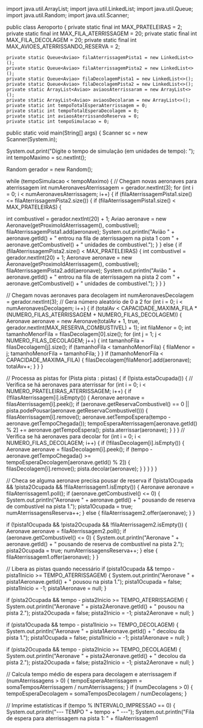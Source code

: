 import java.util.ArrayList;
import java.util.LinkedList;
import java.util.Queue;
import java.util.Random;
import java.util.Scanner;

public class Aeroporto {
private static final int MAX_PRATELEIRAS = 2;
private static final int MAX_FILA_ATERRISSAGEM = 20;
private static final int MAX_FILA_DECOLAGEM = 20;
private static final int MAX_AVIOES_ATERRISSANDO_RESERVA = 2;

    private static Queue<Aviao> filaAterrissagemPista1 = new LinkedList<>();
    private static Queue<Aviao> filaAterrissagemPista2 = new LinkedList<>();
    private static Queue<Aviao> filaDecolagemPista1 = new LinkedList<>();
    private static Queue<Aviao> filaDecolagemPista2 = new LinkedList<>();
    private static ArrayList<Aviao> aviaosAterrissaram = new ArrayList<>();
    private static ArrayList<Aviao> aviaosDecolaram = new ArrayList<>();
    private static int tempoTotalEsperaAterrissagem = 0;
    private static int tempoTotalEsperaDecolagem = 0;
    private static int aviaosAterrissandoReserva = 0;
    private static int tempoSimulacao = 0;

public static void main(String[] args) {
Scanner sc = new Scanner(System.in);

System.out.print("Digite o tempo de simulação (em unidades de tempo): ");
int tempoMaximo = sc.nextInt();

Random gerador = new Random();

while (tempoSimulacao < tempoMaximo) {
// Chegam novas aeronaves para aterrissagem
int numAeronavesAterrissagem = gerador.nextInt(3);
for (int i = 0; i < numAeronavesAterrissagem; i++) {
if (filaAterrissagemPista1.size() <= filaAterrissagemPista2.size()) {
if (filaAterrissagemPista1.size() < MAX_PRATELEIRAS) {

int combustivel = gerador.nextInt(20) + 1;
Aviao aeronave = new Aeronave(getProximoIdAterrissagem(), combustivel);
filaAterrissagemPista1.add(aeronave);
System.out.println("Avião " + aeronave.getId() + " entrou na fila de
aterrissagem na pista 1 com " + aeronave.getCombustivel() + " unidades de
combustível.");
}
} else {
if (filaAterrissagemPista2.size() < MAX_PRATELEIRAS) {
int combustivel = gerador.nextInt(20) + 1;
Aeronave aeronave = new Aeronave(getProximoIdAterrissagem(), combustivel);
filaAterrissagemPista2.add(aeronave);
System.out.println("Avião " + aeronave.getId() + " entrou na fila de
aterrissagem na pista 2 com " + aeronave.getCombustivel() + " unidades de
combustível.");
}
}
}

// Chegam novas aeronaves para decolagem
int numAeronavesDecolagem = gerador.nextInt(3); // Gera número aleatório de 0
a 2
for (int i = 0; i < numAeronavesDecolagem; i++) {
if (totalAv < CAPACIDADE_MAXIMA_FILA \* (NUMERO_FILAS_ATERRISSAGEM +
NUMERO_FILAS_DECOLAGEM)) {
Aeronave aeronave = new Aeronave(totalAv + 1, true,
gerador.nextInt(MAX_RESERVA_COMBUSTIVEL) + 1);
int filaMenor = 0;
int tamanhoMenorFila = filasDecolagem[0].size();
for (int j = 1; j < NUMERO_FILAS_DECOLAGEM; j++) {
int tamanhoFila = filasDecolagem[j].size();
if (tamanhoFila < tamanhoMenorFila) {
filaMenor = j;
tamanhoMenorFila = tamanhoFila;
}
}
if (tamanhoMenorFila < CAPACIDADE_MAXIMA_FILA) {
filasDecolagem[filaMenor].add(aeronave);
totalAv++;
}
}
}

// Processa as pistas
for (Pista pista : pistas) {
if (!pista.estaOcupada()) {
// Verifica se há aeronaves para aterrissar
for (int i = 0; i < NUMERO_PRATELEIRAS_ATERRISSAGEM; i++) {
if (!filasAterrissagem[i].isEmpty()) {
Aeronave aeronave = filasAterrissagem[i].peek();
if (aeronave.getReservaCombustivel() == 0 ||
pista.podePousar(aeronave.getReservaCombustivel())) {
filasAterrissagem[i].remove();
aeronave.setTempoEspera(tempo - aeronave.getTempoChegada());
tempoEsperaAterrissagem[aeronave.getId() % 2] += aeronave.getTempoEspera();
pista.aterrissar(aeronave);
}
}
}
// Verifica se há aeronaves para decolar
for (int i = 0; i < NUMERO_FILAS_DECOLAGEM; i++) {
if (!filasDecolagem[i].isEmpty()) {
Aeronave aeronave = filasDecolagem[i].peek();
if (tempo - aeronave.getTempoChegada() >=
tempoEsperaDecolagem[aeronave.getId() % 2]) {
filasDecolagem[i].remove();
pista.decolar(aeronave);
}
}
}
}
}

// Checa se alguma aeronave precisa pousar de reserva
if (!pista1Ocupada && !pista2Ocupada && !filaAterrissagem1.isEmpty()) {
Aeronave aeronave = filaAterrissagem1.poll();
if (aeronave.getCombustivel() <= 0) {
System.out.println("Aeronave " + aeronave.getId() + " pousando de reserva de
combustível na pista 1.");
pista1Ocupada = true;
numAterrissagensReserva++;
} else {
filaAterrissagem2.offer(aeronave);
}
}

if (!pista1Ocupada && !pista2Ocupada && !filaAterrissagem2.isEmpty()) {
Aeronave aeronave = filaAterrissagem2.poll();
if (aeronave.getCombustivel() <= 0) {
System.out.println("Aeronave " + aeronave.getId() + " pousando de reserva de
combustível na pista 2.");
pista2Ocupada = true;
numAterrissagensReserva++;
} else {
filaAterrissagem1.offer(aeronave);
}
}

// Libera as pistas quando necessário
if (pista1Ocupada && tempo - pista1Inicio >= TEMPO_ATERRISSAGEM) {
System.out.println("Aeronave " + pista1Aeronave.getId() + " pousou na pista
1.");
pista1Ocupada = false;
pista1Inicio = -1;
pista1Aeronave = null;
}

if (pista2Ocupada && tempo - pista2Inicio >= TEMPO_ATERRISSAGEM) {
System.out.println("Aeronave " + pista2Aeronave.getId() + " pousou na pista
2.");
pista2Ocupada = false;
pista2Inicio = -1;
pista2Aeronave = null;
}

if (pista1Ocupada && tempo - pista1Inicio >= TEMPO_DECOLAGEM) {
System.out.println("Aeronave " + pista1Aeronave.getId() + " decolou da pista
1.");
pista1Ocupada = false;
pista1Inicio = -1;
pista1Aeronave = null;
}

if (pista2Ocupada && tempo - pista2Inicio >= TEMPO_DECOLAGEM) {
System.out.println("Aeronave " + pista2Aeronave.getId() + " decolou da pista
2.");
pista2Ocupada = false;
pista2Inicio = -1;
pista2Aeronave = null;
}

// Calcula tempo médio de espera para decolagem e aterrissagem
if (numAterrissagens > 0) {
tempoEsperaAterrissagem = somaTemposAterrissagem / numAterrissagens;
}
if (numDecolagens > 0) {
tempoEsperaDecolagem = somaTemposDecolagem / numDecolagens;
}

// Imprime estatísticas
if (tempo % INTERVALO_IMPRESSAO == 0) {
System.out.println("--- TEMPO " + tempo + " ---");
System.out.println("Fila de espera para aterrissagem na pista 1: " +
filaAterrissagem1
